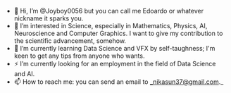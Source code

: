 - 👋 Hi, I’m @Joyboy0056 but you can call me Edoardo or whatever nickname it sparks you.
- 👀 I’m interested in Science, especially in Mathematics, Physics, AI, Neuroscience and Computer Graphics.
  I want to give my contribution to the scientific advancement, somehow.
- 🌱 I’m currently learning Data Science and VFX by self-taughness; I'm keen to get any tips from anyone who wants.
- ⚡ I’m currently looking for an employment in the field of Data Science and AI.
- 📫 How to reach me: you can send an email to _nikasun37@gmail.com._
<!--- 😄 Pronouns: ...
- ⚡ Fun fact: 💞️...---!>
<!---
Joyboy0056/Joyboy0056 is a ✨ special ✨ repository because its `README.md` (this file) appears on your GitHub profile.
You can click the Preview link to take a look at your changes.
--->
